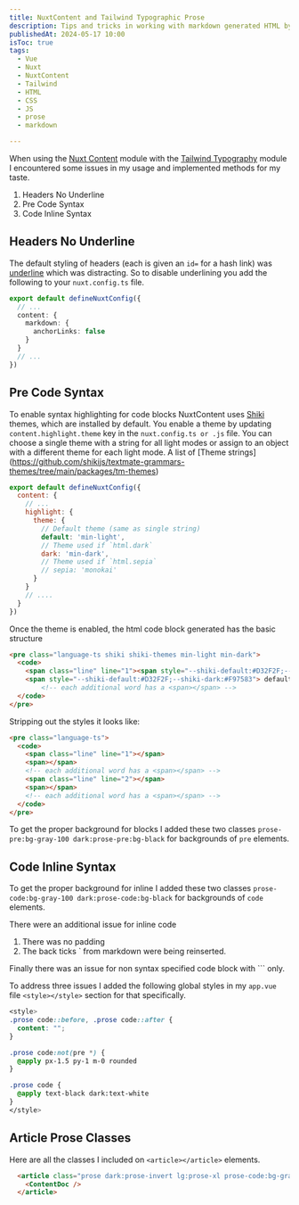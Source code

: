 ```yaml
---
title: NuxtContent and Tailwind Typographic Prose
description: Tips and tricks in working with markdown generated HTML by Nuxt Content, NuxtContent, and Tailwind Typographic prose.
publishedAt: 2024-05-17 10:00
isToc: true
tags:
  - Vue
  - Nuxt
  - NuxtContent
  - Tailwind
  - HTML
  - CSS
  - JS
  - prose
  - markdown

---
```


When using the [Nuxt Content](https://nuxt.com/modules/content) module with the [Tailwind Typography](https://github.com/tailwindlabs/tailwindcss-typography) module I encountered some issues in my usage and implemented methods for my taste.

1. Headers No Underline
1. Pre Code Syntax 
1. Code Inline Syntax

## Headers No Underline

The default styling of headers (each is given an `id=` for a hash link) was <ins>underline</ins> which was distracting.  So to disable underlining you add the following to your `nuxt.config.ts` file.

```ts
export default defineNuxtConfig({
  // ...
  content: {
    markdown: {
      anchorLinks: false
    }
  }
  // ...
})
```

## Pre Code Syntax
To enable syntax highlighting for code blocks NuxtContent uses [Shiki](https://shiki.style/) themes, which are installed by default. You enable a theme by updating `content.highlight.theme` key in the `nuxt.config.ts or .js` file. You can choose a single theme with a string for all light modes or assign to an object with a different theme for each light mode.   A list of [Theme strings] (https://github.com/shikijs/textmate-grammars-themes/tree/main/packages/tm-themes)

```js
export default defineNuxtConfig({
  content: {
    // ...
    highlight: {
      theme: {
        // Default theme (same as single string)
        default: 'min-light',
        // Theme used if `html.dark`
        dark: 'min-dark',
        // Theme used if `html.sepia`
        // sepia: 'monokai'
      }
    }
    // ....
  }
})
```
Once the theme is enabled, the html code block generated has the basic structure

```html
<pre class="language-ts shiki shiki-themes min-light min-dark">
  <code>
    <span class="line" line="1"><span style="--shiki-default:#D32F2F;--shiki-dark:#F97583">export</span>
    <span style="--shiki-default:#D32F2F;--shiki-dark:#F97583"> default</span>
        <!-- each additional word has a <span></span> -->
  </code>
</pre>
```

Stripping out the styles it looks like:

```html
<pre class="language-ts">
  <code>
    <span class="line" line="1"></span>
    <span></span> 
    <!-- each additional word has a <span></span> -->
    <span class="line" line="2"></span>
    <span></span>
    <!-- each additional word has a <span></span> -->
  </code>
</pre>
```

To get the proper background for blocks I added these two classes `prose-pre:bg-gray-100 dark:prose-pre:bg-black` for backgrounds of `pre` elements.

## Code Inline Syntax 

To get the proper background for inline I added these two classes `prose-code:bg-gray-100 dark:prose-code:bg-black` for backgrounds of `code` elements.

There were an additional issue for inline code
1. There was no padding
2. The back ticks \` from markdown were being reinserted.

Finally there was an issue for non syntax specified code block with \`\`\` only.

To address three issues I added the following global styles in my `app.vue` file `<style></style>` section for that specifically.

```css
<style>
.prose code::before, .prose code::after {
  content: "";
}

.prose code:not(pre *) {
  @apply px-1.5 py-1 m-0 rounded
}

.prose code {
  @apply text-black dark:text-white
}
</style>
```

## Article Prose Classes
Here are all the classes I included on `<article></article>` elements.

```html
  <article class="prose dark:prose-invert lg:prose-xl prose-code:bg-gray-100 dark:prose-code:bg-black prose-pre:bg-gray-100 dark:prose-pre:bg-black">
    <ContentDoc />
  </article>
```




